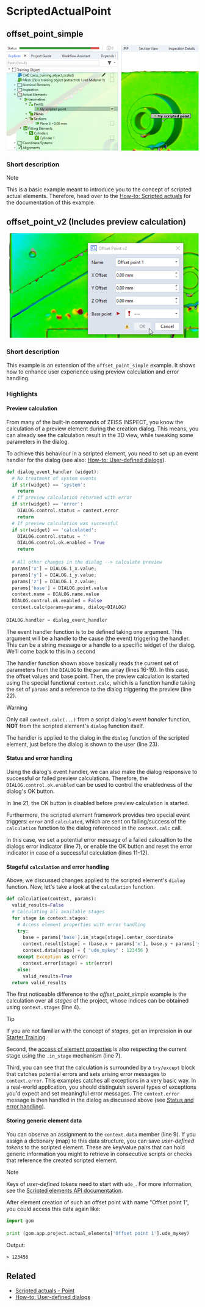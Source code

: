 # ScriptedActualPoint

## offset_point_simple

![Scripted actual point in Explorer](scripted_actual_explorer.jpg)

### Short description

> [!NOTE]
> This is a basic example meant to introduce you to the concept of scripted actual elements. Therefore, head over to the [How-to: Scripted actuals](https://zeissiqs.github.io/zeiss-inspect-addon-api/2025/howtos/scripted_elements/scripted_actuals.html) for the documentation of this example.

## offset_point_v2 (Includes preview calculation)

![Offset point dialog](offset_point_v2.jpg)

### Short description

This example is an extension of the `offset_point_simple` example. It shows how to enhance user experience using preview calculation and error handling.

### Highlights

#### Preview calculation

From many of the built-in commands of ZEISS INSPECT, you know the calculation of a preview element during the creation dialog. This means, you can already see the calculation result in the 3D view, while tweaking some parameters in the dialog.

To achieve this behaviour in a scripted element, you need to set up an event handler for the dialog (see also: [How-to: User-defined dialogs](https://zeissiqs.github.io/zeiss-inspect-addon-api/2025/howtos/python_api_introduction/user_defined_dialogs.html)). 

```python
def dialog_event_handler (widget):
  # No treatment of system events
  if str(widget) == 'system':
    return
  # If preview calculation returned with error
  if str(widget) == 'error':
    DIALOG.control.status = context.error
    return
  # If preview calculation was successful
  if str(widget) == 'calculated':
    DIALOG.control.status = ''
    DIALOG.control.ok.enabled = True
    return
    
  # All other changes in the dialog --> calculate preview
  params['x'] = DIALOG.i_x.value;
  params['y'] = DIALOG.i_y.value;
  params['z'] = DIALOG.i_z.value;
  params['base'] = DIALOG.point.value
  context.name = DIALOG.name.value
  DIALOG.control.ok.enabled = False
  context.calc(params=params, dialog=DIALOG)

DIALOG.handler = dialog_event_handler
```

The event handler function is to be defined taking one argument. This argument will be a handle to the cause (the event) triggering the handler. This can be a string message or a handle to a specific widget of the dialog. We'll come back to this in a second

The handler function shown above basically reads the current set of parameters from the `DIALOG` to the `params` array (lines 16-19). In this case, the offset values and base point. Then, the preview calculation is started using the special functional `context.calc`, which is a function handle taking the set of `params` and a reference to the dialog triggering the preview (line 22).


> [!WARNING]
> Only call `context.calc(...)` from a script dialog's *event handler* function, **NOT** from the scripted element's `dialog` function itself.

The handler is applied to the dialog in the `dialog` function of the scripted element, just before the dialog is shown to the user (line 23).

#### Status and error handling

Using the dialog's event handler, we can also make the dialog responsive to successful or failed preview calculations. Therefore, the `DIALOG.control.ok.enabled` can be used to control the enabledness of the dialog's OK button.

In line 21, the OK button is disabled before preview calculation is started.

Furthermore, the scripted element framework provides two special event triggers: `error` and `calculated`, which are sent on failing/success of the `calculation` function to the dialog referenced in the `context.calc` call.

In this case, we set a potential error message of a failed calcualtion to the dialogs error indicator (line 7), or enable the OK button and reset the error indicator in case of a successful calculation (lines 11-12).


#### Stageful `calculation` and error handling
 
Above, we discussed changes applied to the scripted element's `dialog` function. Now, let's take a look at the `calculation` function.

```python
def calculation(context, params):
  valid_results=False
  # Calculating all available stages
  for stage in context.stages:
    # Access element properties with error handling
    try:
      base = params['base'].in_stage[stage].center_coordinate
      context.result[stage] = (base.x + params['x'], base.y + params['y'], base.z + params['z'])
      context.data[stage] = { "ude_mykey" : 123456 }
    except Exception as error:
      context.error[stage] = str(error)
    else:
      valid_results=True
  return valid_results
```

The first noticeable difference to the *offset_point_simple* example is the calculation over all *stages* of the project, whose indices can be obtained using `context.stages` (line 4).

> [!TIP]
> If you are not familiar with the concept of *stages*, get an impression in our [Starter Training](https://training.gom.com/course/277348/module/788965). 

Second, the [access of element properties](https://zeissiqs.github.io/zeiss-inspect-addon-api/2025/howtos/python_api_introduction/python_api_introduction.html#access-element-properties) is also respecting the current stage using the `.in_stage` mechanism (line 7).

Third, you can see that the calculation is surrounded by a `try/except` block that catches potential errors and sets arising error messages to `context.error`. This examples catches all exceptions in a very basic way. In a real-world application, you should distinguish several types of exceptions you'd expect and set meaningful error messages. The `context.error` message is then handled in the dialog as discussed above (see [Status and error handling](#status-and-error-handling)).

#### Storing generic element data

You can observe an assignment to the `context.data` member (line 9). If you assign a dictionary (map) to this data structure, you can save *user-defined tokens* to the scripted element. These are key/value pairs that can hold generic information you might to retrieve in consecutive scripts or checks that reference the created scripted element. 

> [!NOTE]
> Keys of *user-defined tokens* need to start with `ude_`. For more information, see the [Scripted elements API documentation](https://zeissiqs.github.io/zeiss-inspect-addon-api/2025/python_api/scripted_elements_api.html).

After element creation of such an offset point with name "Offset point 1", you could access this data again like:
```python
import gom

print (gom.app.project.actual_elements['Offset point 1'].ude_mykey)
```
Output:
```
> 123456
```


## Related

* [Scripted actuals - Point](https://zeissiqs.github.io/zeiss-inspect-addon-api/2025/python_api/scripted_elements_api.html#point)
* [How-to: User-defined dialogs](https://zeissiqs.github.io/zeiss-inspect-addon-api/2025/howtos/python_api_introduction/user_defined_dialogs.md)
